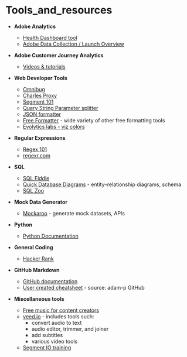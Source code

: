# Tools_and_resources

* **Adobe Analytics**
  * [Health Dashboard tool](http://adobe.ly/aahealth)
  * [Adobe Data Collection / Launch Overview](https://experienceleague.adobe.com/docs/experience-platform/collection/home.html%3Flang%3Dja#)
  
* **Adobe Customer Journey Analytics**
  * [Videos & tutorials](https://experienceleague.adobe.com/docs/customer-journey-analytics-learn/tutorials/overview.html?lang=en)

* **Web Developer Tools**
  * [Omnibug](https://chrome.google.com/webstore/detail/omnibug/bknpehncffejahipecakbfkomebjmokl?hl=en)
  * [Charles Proxy](https://www.charlesproxy.com/)
  * [Segment 101](https://university.segment.com/page/segment-101)
  * [Query String Parameter splitter](https://www.freeformatter.com/url-parser-query-string-splitter.html)
  * [JSON formatter](https://www.freeformatter.com/json-formatter.html)
  * [Free Formatter](https://www.freeformatter.com/) - wide variety of other free formatting tools
  * [Evolytics labs - viz colors](https://labs.evolytics.com/viz-colors/)

* **Regular Expressions**
  * [Regex 101](https://regex101.com/)
  * [regexr.com](https://regexr.com/)
  
* **SQL**
  * [SQL Fiddle](http://sqlfiddle.com/)
  * [Quick Database Diagrams](https://app.quickdatabasediagrams.com/#/) - entity–relationship diagrams, schema
  * [SQL Zoo](https://sqlzoo.net)

* **Mock Data Generator**
  * [Mockaroo](https://www.mockaroo.com/) - generate mock datasets, APIs

* **Python**
  * [Python Documentation](https://docs.python.org/3/)
  
* **General Coding**
  * [Hacker Rank](https://www.hackerrank.com)

* **GitHub Markdown**
  * [GitHub documentation](https://docs.github.com/en/get-started/writing-on-github/getting-started-with-writing-and-formatting-on-github/basic-writing-and-formatting-syntax)
  * [User created cheatsheet](https://github.com/adam-p/markdown-here/wiki/Markdown-Cheatsheet) - source: adam-p GitHub
  
* **Miscellaneous tools**
  * [Free music for content creators](https://tunetank.com/)
  * [veed.io](https://www.veed.io) - includes tools such:
    * convert audio to text
    * audio editor, trimmer, and joiner
    * add subtitles  
    * various video tools
  * [Segment IO training](https://university.segment.com/page/segment-101)
  
